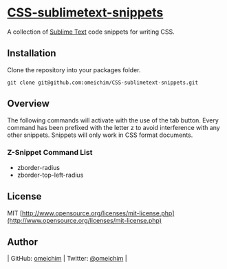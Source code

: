 [CSS-sublimetext-snippets](http://github.com/omeichim/CSS-sublimetext-snippets)
========================================

A collection of [Sublime Text](http://sublimetext.com) code snippets for writing CSS.

## Installation

Clone the repository into your packages folder.

    git clone git@github.com:omeichim/CSS-sublimetext-snippets.git

## Overview

The following commands will activate with the use of the tab button. Every command has been prefixed with the letter z to avoid interference with any other snippets. Snippets will only work in CSS format documents.

### Z-Snippet Command List ###

* zborder-radius
* zborder-top-left-radius

## License
MIT [http://www.opensource.org/licenses/mit-license.php](http://www.opensource.org/licenses/mit-license.php)

## Author

| GitHub: [omeichim](http://github.com/omeichim) | Twitter: [@omeichim](http://twitter.com/omeichim) | 